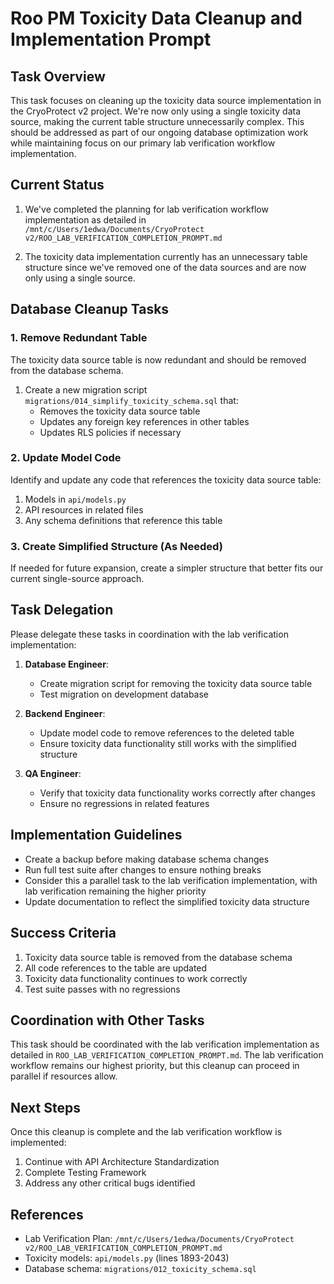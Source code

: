 # Roo PM Toxicity Data Cleanup and Implementation Prompt

## Task Overview

This task focuses on cleaning up the toxicity data source implementation in the CryoProtect v2 project. We're now only using a single toxicity data source, making the current table structure unnecessarily complex. This should be addressed as part of our ongoing database optimization work while maintaining focus on our primary lab verification workflow implementation.

## Current Status

1. We've completed the planning for lab verification workflow implementation as detailed in `/mnt/c/Users/1edwa/Documents/CryoProtect v2/ROO_LAB_VERIFICATION_COMPLETION_PROMPT.md`

2. The toxicity data implementation currently has an unnecessary table structure since we've removed one of the data sources and are now only using a single source.

## Database Cleanup Tasks

### 1. Remove Redundant Table

The toxicity data source table is now redundant and should be removed from the database schema.

1. Create a new migration script `migrations/014_simplify_toxicity_schema.sql` that:
   - Removes the toxicity data source table
   - Updates any foreign key references in other tables
   - Updates RLS policies if necessary

### 2. Update Model Code

Identify and update any code that references the toxicity data source table:

1. Models in `api/models.py`
2. API resources in related files
3. Any schema definitions that reference this table

### 3. Create Simplified Structure (As Needed)

If needed for future expansion, create a simpler structure that better fits our current single-source approach.

## Task Delegation

Please delegate these tasks in coordination with the lab verification implementation:

1. **Database Engineer**: 
   - Create migration script for removing the toxicity data source table
   - Test migration on development database

2. **Backend Engineer**: 
   - Update model code to remove references to the deleted table
   - Ensure toxicity data functionality still works with the simplified structure

3. **QA Engineer**:
   - Verify that toxicity data functionality works correctly after changes
   - Ensure no regressions in related features

## Implementation Guidelines

- Create a backup before making database schema changes
- Run full test suite after changes to ensure nothing breaks
- Consider this a parallel task to the lab verification implementation, with lab verification remaining the higher priority
- Update documentation to reflect the simplified toxicity data structure

## Success Criteria

1. Toxicity data source table is removed from the database schema
2. All code references to the table are updated
3. Toxicity data functionality continues to work correctly
4. Test suite passes with no regressions

## Coordination with Other Tasks

This task should be coordinated with the lab verification implementation as detailed in `ROO_LAB_VERIFICATION_COMPLETION_PROMPT.md`. The lab verification workflow remains our highest priority, but this cleanup can proceed in parallel if resources allow.

## Next Steps

Once this cleanup is complete and the lab verification workflow is implemented:

1. Continue with API Architecture Standardization
2. Complete Testing Framework
3. Address any other critical bugs identified

## References

- Lab Verification Plan: `/mnt/c/Users/1edwa/Documents/CryoProtect v2/ROO_LAB_VERIFICATION_COMPLETION_PROMPT.md`
- Toxicity models: `api/models.py` (lines 1893-2043)
- Database schema: `migrations/012_toxicity_schema.sql`